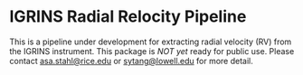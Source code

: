 # IGRINS Radial Relocity Pipeline

This is a pipeline under development for extracting radial velocity (RV) from the IGRINS instrument.
This package is *NOT yet* ready for public use.
Please contact asa.stahl@rice.edu or sytang@lowell.edu for more detail.
